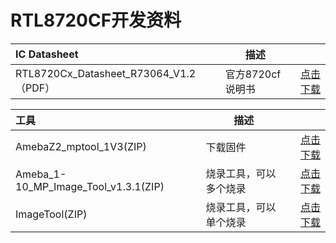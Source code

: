 
# RTL8720CF开发资料





|    IC Datasheet    |     描述      |      |
|:-------| ------------ |------:|
| RTL8720Cx_Datasheet_R73064_V1.2（PDF） |        官方8720cf说明书   |    [点击下载](/assets/download/8720cf/RTL8720Cx_Datasheet_R73064_V1.2.pdf) |


<!--
|   HDK     |      |
|:-------|------:|
| RTL8720CF_HDK-AZ87C02_7V0(71189)(ZIP) | [点击下载](/assets/download/8720cf/RTL8720CF_HDK-AZ87C02_7V0(71189).zip) | -->

<!-- |    SDK    |      |
|:-------|------:|
| SDK-ameba(ZIP) | [点击下载](/assets/download/8720cf/00018588-sdk-ameba-v7.1d(19346).zip) | -->






<!-- |    Tool    |      |
|:-------|------:|
| AmebaZ2_mptool_1V3(ZIP) | [点击下载](/assets/download/8720cf/AmebaZ2_mptool_1V3.zip) |
| Ameba_1-10_MP_Image_Tool_v1.3.1(ZIP) | [点击下载](/assets/download/8720cf/Ameba_1-10_MP_Image_Tool_v1.3.1(79783).zip) |
| ImageTool(ZIP) | [点击下载](/assets/download/8720cf/2022_0520_ImageTool(85511).zip) | -->

<!-- |    Module Application    |      |
|:-------|------:|
| W5B03A-1720CFV1 Module AT User Guide (PDF) | [点击下载](/assets/download/8720cf/RTL8720cf-AT指令介绍及应用示例.pdf) | -->


|    工具    |   描述   |     | 
|:-------|------| --------: |
| AmebaZ2_mptool_1V3(ZIP) |    下载固件      | [点击下载](/assets/download/8720cf/AmebaZ2_mptool_1V3.zip) |
| Ameba_1-10_MP_Image_Tool_v1.3.1(ZIP) | 烧录工具，可以多个烧录     |  [点击下载](/assets/download/8720cf/Ameba_1-10_MP_Image_Tool_v1.3.1(79783).zip) |
| ImageTool(ZIP) | 烧录工具，可以单个烧录       | [点击下载](/assets/download/8720cf/2022_0520_ImageTool(85511).zip) |



